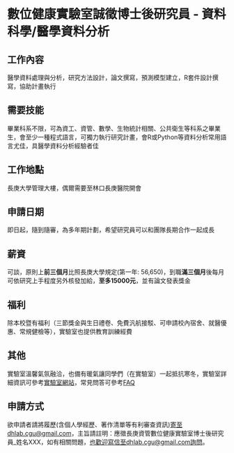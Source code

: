 # 數位健康實驗室誠徵博士後研究員 - 資料科學/醫學資料分析

## 工作內容
醫學資料處理與分析，研究方法設計，論文撰寫，預測模型建立，R套件設計撰寫，協助計畫執行

## 需要技能
畢業科系不限，可為資工、資管、數學、生物統計相關、公共衛生等科系之畢業生，會至少一種程式語言，可獨力執行研究計畫，會R或Python等資料分析常用語言尤佳，具醫學資料分析經驗者佳

## 工作地點
長庚大學管理大樓，偶爾需要至林口長庚醫院開會

## 申請日期
即日起，隨到隨審，為多年期計劃，希望研究員可以和團隊長期合作一起成長

## 薪資
可談，原則上**前三個月**比照長庚大學規定(第一年: 56,650)，到職**滿三個月**後每月可依研究上手程度另外核發加給，**至多15000元**，並有論文發表獎金

## 福利
除本校暨有福利（三節獎金與生日禮卷、免費汎航接駁、可申請校內宿舍、就醫優惠、常規健檢等），實驗室也提供教育訓練經費

## 其他
實驗室溫馨氣氛融洽，也備有暖氣讓同學們（在實驗室）一起抵抗寒冬，實驗室詳細資訊可參考[實驗室網站](https://dhlab-cgu.github.io/)，常見問答可參考[FAQ](https://github.com/DHLab-CGU/Resources/blob/master/FAQ.md)


## 申請方式
欲申請者請將履歷(含個人學經歷、著作清單等有利審查資訊)寄至dhlab.cgu@gmail.com，主旨請註明：應徵長庚資管數位健康實驗室博士後研究員_姓名XXX，如有相關問題，也歡迎寫信至dhlab.cgu@gmail.com詢問。
